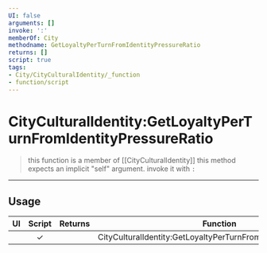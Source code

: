 ```yaml
---
UI: false
arguments: []
invoke: ':'
memberOf: City
methodname: GetLoyaltyPerTurnFromIdentityPressureRatio
returns: []
script: true
tags:
- City/CityCulturalIdentity/_function
- function/script
---
```

# CityCulturalIdentity:GetLoyaltyPerTurnFromIdentityPressureRatio
> this function is a member of [[CityCulturalIdentity]]
> this method expects an implicit "self" argument. invoke it with `:`
-----
## Usage
|  UI | Script | Returns | Function | Arguments |
|:---:|:------:|-------:|:--------:|:---------|
| |✓||CityCulturalIdentity:GetLoyaltyPerTurnFromIdentityPressureRatio||
